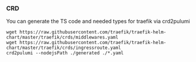 ### CRD

You can generate the TS code and needed types for traefik via crd2pulumi

```
wget https://raw.githubusercontent.com/traefik/traefik-helm-chart/master/traefik/crds/middlewares.yaml
wget https://raw.githubusercontent.com/traefik/traefik-helm-chart/master/traefik/crds/ingressroute.yaml
crd2pulumi --nodejsPath ./generated ./*.yaml
```

